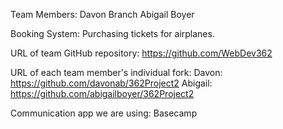 Team Members:
Davon Branch
Abigail Boyer

Booking System: Purchasing tickets for airplanes.

URL of team GitHub repository: https://github.com/WebDev362

URL of each team member's individual fork:
Davon: https://github.com/davonab/362Project2
Abigail: https://github.com/abigailboyer/362Project2

Communication app we are using: Basecamp
